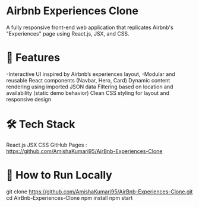 # Airbnb Experiences Clone
A fully responsive front-end web application that replicates Airbnb's "Experiences" page using React.js, JSX, and CSS.

# 🧠 Features
-Interactive UI inspired by Airbnb’s experiences layout,
-Modular and reusable React components (Navbar, Hero, Card)
Dynamic content rendering using imported JSON data
Filtering based on location and availability (static demo behavior)
Clean CSS styling for layout and responsive design

# 🛠 Tech Stack
React.js
JSX
CSS
GitHub Pages : https://github.com/AmishaKumari95/AirBnb-Experiences-Clone

# 📁 How to Run Locally
git clone https://github.com/AmishaKumari95/AirBnb-Experiences-Clone.git
cd AirBnb-Experiences-Clone
npm install
npm start
